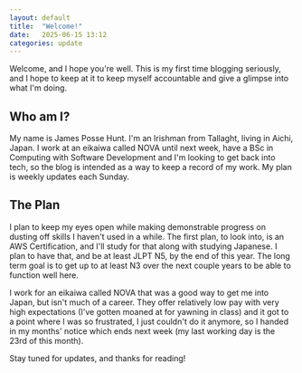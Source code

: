 ```yaml
---
layout: default
title:  "Welcome!"
date:   2025-06-15 13:12
categories: update
---
```

Welcome, and I hope you're well.
This is my first time blogging seriously, and I hope to keep at it to keep myself accountable and give a glimpse into what I'm doing.
## Who am I?
My name is James Posse Hunt. I'm an Irishman from Tallaght, living in Aichi, Japan. I work at an eikaiwa called NOVA until next week, have a BSc in Computing with Software Development and I'm looking to get back into tech, so the blog is intended as a way to keep a record of my work. My plan is weekly updates each Sunday.

## The Plan
I plan to keep my eyes open while making demonstrable progress on dusting off skills I haven't used in a while. The first plan, to look into, is an AWS Certification, and I'll study for that along with studying Japanese. I plan to have that, and be at least JLPT N5, by the end of this year. The long term goal is to get up to at least N3 over the next couple years to be able to function well here.

I work for an eikaiwa called NOVA that was a good way to get me into Japan, but isn't much of a career. They offer relatively low pay with very high expectations (I've gotten moaned at for yawning in class) and it got to a point where I was so frustrated, I just couldn't do it anymore, so I handed in my months' notice which ends next week (my last working day is the 23rd of this month).

Stay tuned for updates, and thanks for reading!